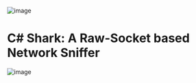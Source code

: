![image](https://github.com/caleb1000/CShark/assets/30327564/13eace11-62ec-4655-ac38-128508d8def1)

# C# Shark: A Raw-Socket based Network Sniffer
![image](https://github.com/caleb1000/CShark/assets/30327564/2ea313e4-f76e-4b3c-bd67-eae037077ab3)


